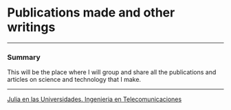 # Publications made and other writings
***
### Summary

This will be the place where I will group and share all the publications and articles on science and technology that I make.
***
[Julia en las Universidades. Ingenieria en Telecomunicaciones](https://github.com/aseido222/seido.github.io/blob/gh-pages/julia_en_universidades.md)
